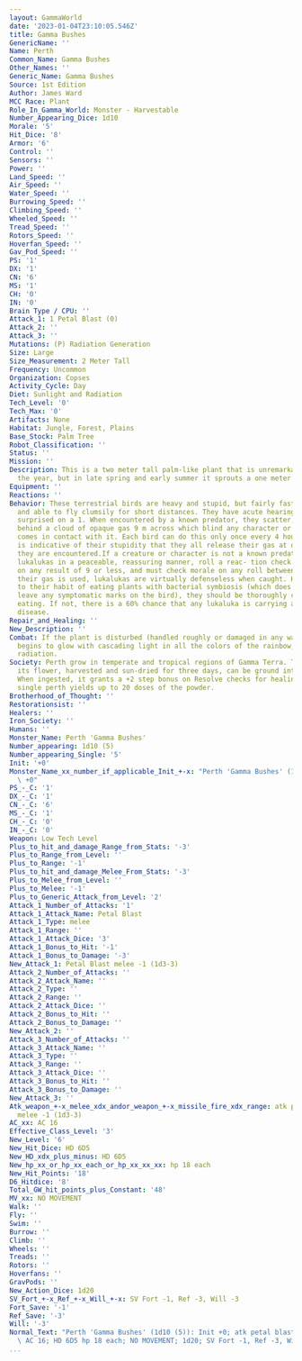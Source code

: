 ```yaml
---
layout: GammaWorld
date: '2023-01-04T23:10:05.546Z'
title: Gamma Bushes
GenericName: ''
Name: Perth
Common_Name: Gamma Bushes
Other_Names: ''
Generic_Name: Gamma Bushes
Source: 1st Edition
Author: James Ward
MCC Race: Plant
Role_In_Gamma_World: Monster - Harvestable
Number_Appearing_Dice: 1d10
Morale: '5'
Hit_Dice: '8'
Armor: '6'
Control: ''
Sensors: ''
Power: ''
Land_Speed: ''
Air_Speed: ''
Water_Speed: ''
Burrowing_Speed: ''
Climbing_Speed: ''
Wheeled_Speed: ''
Tread_Speed: ''
Rotors_Speed: ''
Hoverfan_Speed: ''
Gav_Pod_Speed: ''
PS: '1'
DX: '1'
CN: '6'
MS: '1'
CH: '0'
IN: '0'
Brain Type / CPU: ''
Attack_1: 1 Petal Blast (0)
Attack_2: ''
Attack_3: ''
Mutations: (P) Radiation Generation
Size: Large
Size_Measurement: 2 Meter Tall
Frequency: Uncommon
Organization: Copses
Activity_Cycle: Day
Diet: Sunlight and Radiation
Tech_Level: '0'
Tech_Max: '0'
Artifacts: None
Habitat: Jungle, Forest, Plains
Base_Stock: Palm Tree
Robot_Classification: ''
Status: ''
Mission: ''
Description: This is a two meter tall palm-like plant that is unremarkable most of
  the year, but in late spring and early summer it sprouts a one meter tall flower.
Equipment: ''
Reactions: ''
Behavior: These terrestrial birds are heavy and stupid, but fairly fast on their feet
  and able to fly clumsily for short distances. They have acute hearing and are only
  surprised on a 1. When encountered by a known predator, they scatter, each leaving
  behind a cloud of opaque gas 9 m across which blind any character or creature that
  comes in contact with it. Each bird can do this only once every 4 hours, and it
  is indicative of their stupidity that they all release their gas at once whenever
  they are encountered.If a creature or character is not a known predator and approaches
  lukalukas in a peaceable, reassuring manner, roll a reac- tion check  they scatter
  on any result of 9 or less, and must check morale on any roll between 10 and 17.Once
  their gas is used, lukalukas are virtually defenseless when caught. How- ever, due
  to their habit of eating plants with bacterial symbiosis (which does not harm or
  leave any symptomatic marks on the bird), they should be thoroughly cooked before
  eating. If not, there is a 60% chance that any lukaluka is carrying a random plant-carried
  disease.
Repair_and_Healing: ''
New_Description: ''
Combat: If the plant is disturbed (handled roughly or damaged in any way), its flower
  begins to glow with cascading light in all the colors of the rainbow, emiting powerful
  radiation.
Society: Perth grow in temperate and tropical regions of Gamma Terra. The petals of
  its flower, harvested and sun-dried for three days, can be ground into a powder.
  When ingested, it grants a +2 step bonus on Resolve checks for healing wounds. A
  single perth yields up to 20 doses of the powder.
Brotherhood_of_Thought: ''
Restorationsist: ''
Healers: ''
Iron_Society: ''
Humans: ''
Monster_Name: Perth 'Gamma Bushes'
Number_appearing: 1d10 (5)
Number_appearing_Single: '5'
Init: '+0'
Monster_Name_xx_number_if_applicable_Init_+-x: "Perth 'Gamma Bushes' (1d10 (5)): Init\
  \ +0"
PS_-_C: '1'
DX_-_C: '1'
CN_-_C: '6'
MS_-_C: '1'
CH_-_C: '0'
IN_-_C: '0'
Weapon: Low Tech Level
Plus_to_hit_and_damage_Range_from_Stats: '-3'
Plus_to_Range_from_Level: ''
Plus_to_Range: '-1'
Plus_to_hit_and_damage_Melee_From_Stats: '-3'
Plus_to_Melee_from_Level: ''
Plus_to_Melee: '-1'
Plus_to_Generic_Attack_from_Level: '2'
Attack_1_Number_of_Attacks: '1'
Attack_1_Attack_Name: Petal Blast
Attack_1_Type: melee
Attack_1_Range: ''
Attack_1_Attack_Dice: '3'
Attack_1_Bonus_to_Hit: '-1'
Attack_1_Bonus_to_Damage: '-3'
New_Attack_1: Petal Blast melee -1 (1d3-3)
Attack_2_Number_of_Attacks: ''
Attack_2_Attack_Name: ''
Attack_2_Type: ''
Attack_2_Range: ''
Attack_2_Attack_Dice: ''
Attack_2_Bonus_to_Hit: ''
Attack_2_Bonus_to_Damage: ''
New_Attack_2: ''
Attack_3_Number_of_Attacks: ''
Attack_3_Attack_Name: ''
Attack_3_Type: ''
Attack_3_Range: ''
Attack_3_Attack_Dice: ''
Attack_3_Bonus_to_Hit: ''
Attack_3_Bonus_to_Damage: ''
New_Attack_3: ''
Atk_weapon_+-x_melee_xdx_andor_weapon_+-x_missile_fire_xdx_range: atk petal blast
  melee -1 (1d3-3)
AC_xx: AC 16
Effective_Class_Level: '3'
New_Level: '6'
New_Hit_Dice: HD 6D5
New_HD_xdx_plus_minus: HD 6D5
New_hp_xx_or_hp_xx_each_or_hp_xx_xx_xx: hp 18 each
New_Hit_Points: '18'
D6_Hitdice: '8'
Total_GW_hit_points_plus_Constant: '48'
MV_xx: NO MOVEMENT
Walk: ''
Fly: ''
Swim: ''
Burrow: ''
Climb: ''
Wheels: ''
Treads: ''
Rotors: ''
Hoverfans: ''
GravPods: ''
New_Action_Dice: 1d20
SV_Fort_+-x_Ref_+-x_Will_+-x: SV Fort -1, Ref -3, Will -3
Fort_Save: '-1'
Ref_Save: '-3'
Will: '-3'
Normal_Text: "Perth 'Gamma Bushes' (1d10 (5)): Init +0; atk petal blast melee -1 (1d3-3);\
  \ AC 16; HD 6D5 hp 18 each; NO MOVEMENT; 1d20; SV Fort -1, Ref -3, Will -3"
...
```

